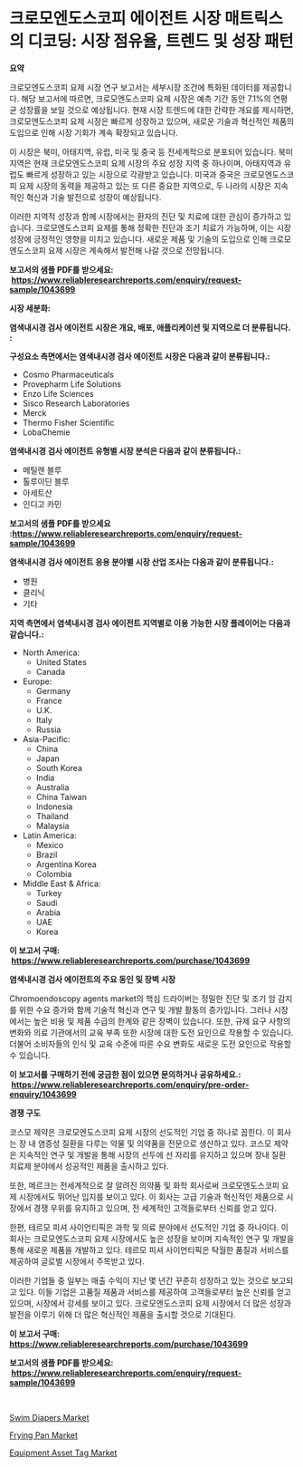 <p><h1>크로모엔도스코피 에이전트 시장 매트릭스의 디코딩: 시장 점유율, 트렌드 및 성장 패턴</h1></p><p><strong>요약</strong></p>
<p><p>크로모엔도스코피 요제 시장 연구 보고서는 세부시장 조건에 특화된 데이터를 제공합니다. 해당 보고서에 따르면, 크로모엔도스코피 요제 시장은 예측 기간 동안 7.1%의 연평균 성장률을 보일 것으로 예상됩니다. 현재 시장 트렌드에 대한 간략한 개요를 제시하면, 크로모엔도스코피 요제 시장은 빠르게 성장하고 있으며, 새로운 기술과 혁신적인 제품의 도입으로 인해 시장 기회가 계속 확장되고 있습니다.</p><p>이 시장은 북미, 아태지역, 유럽, 미국 및 중국 등 전세계적으로 분포되어 있습니다. 북미 지역은 현재 크로모엔도스코피 요제 시장의 주요 성장 지역 중 하나이며, 아태지역과 유럽도 빠르게 성장하고 있는 시장으로 각광받고 있습니다. 미국과 중국은 크로모엔도스코피 요제 시장의 동력을 제공하고 있는 또 다른 중요한 지역으로, 두 나라의 시장은 지속적인 혁신과 기술 발전으로 성장이 예상됩니다.</p><p>이러한 지역적 성장과 함께 시장에서는 환자의 진단 및 치료에 대한 관심이 증가하고 있습니다. 크로모엔도스코피 요제를 통해 정확한 진단과 조기 치료가 가능하며, 이는 시장 성장에 긍정적인 영향을 미치고 있습니다. 새로운 제품 및 기술의 도입으로 인해 크로모엔도스코피 요제 시장은 계속해서 발전해 나갈 것으로 전망됩니다.</p></p>
<p><strong>보고서의 샘플 PDF를 받으세요: &nbsp;<a href="https://www.reliableresearchreports.com/enquiry/request-sample/1043699">https://www.reliableresearchreports.com/enquiry/request-sample/1043699</a></strong></p>
<p><strong>시장 세분화:</strong></p>
<p><strong> 염색내시경 검사 에이전트 시장은 개요, 배포, 애플리케이션 및 지역으로 더 분류됩니다. :</strong></p>
<p><strong>구성요소 측면에서는 염색내시경 검사 에이전트 시장은 다음과 같이 분류됩니다.:</strong></p>
<p><ul><li>Cosmo Pharmaceuticals</li><li>Provepharm Life Solutions</li><li>Enzo Life Sciences</li><li>Sisco Research Laboratories</li><li>Merck</li><li>Thermo Fisher Scientific</li><li>LobaChemie</li></ul></p>
<p><strong> 염색내시경 검사 에이전트 유형별 시장 분석은 다음과 같이 분류됩니다.:</strong></p>
<p><ul><li>메틸렌 블루</li><li>톨루이딘 블루</li><li>아세트산</li><li>인디고 카민</li></ul></p>
<p><strong>보고서의 샘플 PDF를 받으세요 :<a href="https://www.reliableresearchreports.com/enquiry/request-sample/1043699">https://www.reliableresearchreports.com/enquiry/request-sample/1043699</a></strong></p>
<p><strong> 염색내시경 검사 에이전트 응용 분야별 시장 산업 조사는 다음과 같이 분류됩니다.:</strong></p>
<p><ul><li>병원</li><li>클리닉</li><li>기타</li></ul></p>
<p><strong>지역 측면에서 염색내시경 검사 에이전트 지역별로 이용 가능한 시장 플레이어는 다음과 같습니다.:</strong></p>
<p><ul>
    <li>
        North America:
        <ul>
            <li>United States</li>
            <li>Canada</li>
        </ul>
    </li>
    <li>
        Europe:
        <ul>
            <li>Germany</li>
            <li>France</li>
            <li>U.K.</li>
            <li>Italy</li>
            <li>Russia</li>
        </ul>
    </li>
    <li>
        Asia-Pacific:
        <ul>
            <li>China</li>
            <li>Japan</li>
            <li>South Korea</li>
            <li>India</li>
            <li>Australia</li>
            <li>China Taiwan</li>
            <li>Indonesia</li>
            <li>Thailand</li>
            <li>Malaysia</li>
        </ul>
    </li>
    <li>
        Latin America:
        <ul>
            <li>Mexico</li>
            <li>Brazil</li>
            <li>Argentina Korea</li>
            <li>Colombia</li>
        </ul>
    </li>
    <li>
        Middle East & Africa:
        <ul>
            <li>Turkey</li>
            <li>Saudi</li>
            <li>Arabia</li>
            <li>UAE</li>
            <li>Korea</li>
        </ul>
    </li>
    </ul></p>
<p><strong>이 보고서 구매: &nbsp;<a href="https://www.reliableresearchreports.com/purchase/1043699">https://www.reliableresearchreports.com/purchase/1043699</a></strong></p>
<p><strong>염색내시경 검사 에이전트의 주요 동인 및 장벽 시장</strong></p>
<p><p>Chromoendoscopy agents market의 핵심 드라이버는 정밀한 진단 및 조기 암 감지를 위한 수요 증가와 함께 기술적 혁신과 연구 및 개발 활동의 증가입니다. 그러나 시장에서는 높은 비용 및 제품 수급의 한계와 같은 장벽이 있습니다. 또한, 규제 요구 사항의 변화와 의료 기관에서의 교육 부족 또한 시장에 대한 도전 요인으로 작용할 수 있습니다. 더불어 소비자들의 인식 및 교육 수준에 따른 수요 변화도 새로운 도전 요인으로 작용할 수 있습니다.</p></p>
<p><strong>이 보고서를 구매하기 전에 궁금한 점이 있으면 문의하거나 공유하세요.: &nbsp;<a href="https://www.reliableresearchreports.com/enquiry/pre-order-enquiry/1043699">https://www.reliableresearchreports.com/enquiry/pre-order-enquiry/1043699</a></strong></p>
<p><strong>경쟁 구도</strong></p>
<p><p>코스모 제약은 크로모엔도스코피 요제 시장의 선도적인 기업 중 하나로 꼽힌다. 이 회사는 장 내 염증성 질환을 다루는 약물 및 의약품을 전문으로 생산하고 있다. 코스모 제약은 지속적인 연구 및 개발을 통해 시장의 선두에 선 자리를 유지하고 있으며 장내 질환 치료제 분야에서 성공적인 제품을 출시하고 있다.</p><p>또한, 메르크는 전세계적으로 잘 알려진 의약품 및 화학 회사로써 크로모엔도스코피 요제 시장에서도 뛰어난 입지를 보이고 있다. 이 회사는 고급 기술과 혁신적인 제품으로 시장에서 경쟁 우위를 유지하고 있으며, 전 세계적인 고객들로부터 신뢰를 얻고 있다.</p><p>한편, 테르모 피셔 사이언티픽은 과학 및 의료 분야에서 선도적인 기업 중 하나이다. 이 회사는 크로모엔도스코피 요제 시장에서도 높은 성장을 보이며 지속적인 연구 및 개발을 통해 새로운 제품을 개발하고 있다. 테르모 피셔 사이언티픽은 탁월한 품질과 서비스를 제공하여 글로벌 시장에서 주목받고 있다.</p><p>이러한 기업들 중 일부는 매출 수익이 지난 몇 년간 꾸준히 성장하고 있는 것으로 보고되고 있다. 이들 기업은 고품질 제품과 서비스를 제공하여 고객들로부터 높은 신뢰를 얻고 있으며, 시장에서 강세를 보이고 있다. 크로모엔도스코피 요제 시장에서 더 많은 성장과 발전을 이루기 위해 더 많은 혁신적인 제품을 출시할 것으로 기대된다.</p></p>
<p><strong>이 보고서 구매: &nbsp; <a href="https://www.reliableresearchreports.com/purchase/1043699">https://www.reliableresearchreports.com/purchase/1043699</a></strong></p>
<p><strong>보고서의 샘플 PDF를 받으세요: &nbsp;<a href="https://www.reliableresearchreports.com/enquiry/request-sample/1043699">https://www.reliableresearchreports.com/enquiry/request-sample/1043699</a></strong><strong></strong></p>
<p>&nbsp;</p>
<p><p><a href="https://github.com/edytherolanlouisejk1miz0wig/Market-Research-Report-List-1/blob/main/swim-diapers-market.md">Swim Diapers Market</a></p><p><a href="https://github.com/RoccoManning/Market-Research-Report-List-4/blob/main/frying-pan-market.md">Frying Pan Market</a></p><p><a href="https://github.com/peachesmcdowel1/Market-Research-Report-List-1/blob/main/equipment-asset-tag-market.md">Equipment Asset Tag Market</a></p></p>